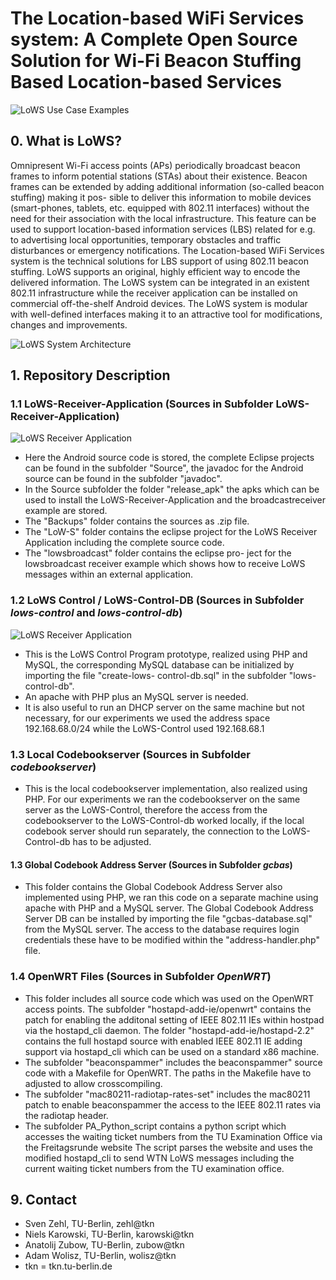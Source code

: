# The Location-based WiFi Services system: A Complete Open Source Solution for Wi-Fi Beacon Stuffing Based Location-based Services
![LoWS Use Case Examples](/web/beps_sprechblasen_cut.jpg)
## 0. What is LoWS?
Omnipresent Wi-Fi access points (APs) periodically
broadcast beacon frames to inform potential stations (STAs)
about their existence. Beacon frames can be extended by adding
additional information (so-called beacon stuffing) making it pos-
sible to deliver this information to mobile devices (smart-phones,
tablets, etc. equipped with 802.11 interfaces) without the need for
their association with the local infrastructure. This feature can be
used to support location-based information services (LBS) related
for e.g. to advertising local opportunities, temporary obstacles
and traffic disturbances or emergency notifications.
The Location-based WiFi Services system is the technical solutions for LBS
support of using 802.11 beacon stuffing. 
LoWS supports an original, highly efficient way to encode the delivered
information. The LoWS system can be integrated in an existent
802.11 infrastructure while the receiver application can be
installed on commercial off-the-shelf Android devices. The LoWS
system is modular with well-defined interfaces making it to an
attractive tool for modifications, changes and improvements.

![LoWS System Architecture](/web/complete_design.jpg)


## 1. Repository Description
### 1.1 LoWS-Receiver-Application (Sources in Subfolder LoWS-Receiver-Application)

![LoWS Receiver Application](/web/lows-listview.png)

* Here the Android source code is stored, the complete
 Eclipse projects can be found in the subfolder
 "Source", the javadoc for the Android source can be 
 found in the subfolder "javadoc".
* In the Source subfolder the folder "release_apk"
 the apks which can be used to install the LoWS-Receiver-Application and the broadcastreceiver example are  stored.
* The "Backups" folder contains the sources as .zip 
 file.
* The "LoW-S" folder contains the eclipse project for
 the LoWS Receiver Application including the complete
 source code.
* The "lowsbroadcast" folder contains the eclipse pro-
 ject for the lowsbroadcast receiver example which 
 shows how to receive LoWS messages within an external application.

### 1.2 LoWS Control / LoWS-Control-DB (Sources in Subfolder *lows-control* and *lows-control-db*)

![LoWS Receiver Application](/web/lows-control-ui.jpg)

* This is the LoWS Control Program prototype, realized
 using PHP and MySQL, the corresponding MySQL database
 can be initialized by importing the file "create-lows-
 control-db.sql" in the subfolder "lows-control-db".
* An apache with PHP plus an MySQL server is needed.
* It is also useful to run an DHCP server on the same 
 machine but not necessary, for our experiments we used
 the address space 192.168.68.0/24 while the LoWS-Control
 used 192.168.68.1
### 1.3 Local Codebookserver (Sources in Subfolder *codebookserver*)
* This is the local codebookserver implementation,
 also realized using PHP. For our experiments we
 ran the codebookserver on the same server as the 
 LoWS-Control, therefore the access from the codebookserver to the LoWS-Control-db worked locally, if the local codebook server should run separately,
 the connection to the LoWS-Control-db has to be
 adjusted.
#### 1.3 Global Codebook Address Server (Sources in Subfolder *gcbas*)
* This folder contains the Global Codebook Address Server
 also implemented using PHP, we ran this code on
 a separate machine using apache with PHP and a MySQL
 server. The Global Codebook Address Server DB can be installed by importing
 the file "gcbas-database.sql" from the MySQL server.
 The access to the database requires login credentials
 these have to be modified within the "address-handler.php" file. 
### 1.4 OpenWRT Files (Sources in Subfolder *OpenWRT*)
* This folder includes all source code which was used
 on the OpenWRT access points. The subfolder "hostapd-add-ie/openwrt" contains the patch for enabling the 
 additonal setting of IEEE 802.11 IEs within hostpad via 
 the hostapd_cli daemon. The folder "hostapd-add-ie/hostapd-2.2" contains the full hostapd source with
 enabled IEEE 802.11 IE adding support via hostapd_cli
 which can be used on a standard x86 machine.
* The subfolder "beaconspammer" includes the beaconspammer" source code with a Makefile for OpenWRT. The paths
 in the Makefile have to adjusted to allow crosscompiling.
* The subfolder "mac80211-radiotap-rates-set" includes the
 mac80211 patch to enable beaconspammer the access to 
 the IEEE 802.11 rates via the radiotap header.
* The subfolder PA_Python_script contains a python script
 which accesses the waiting ticket numbers from the 
 TU Examination Office via the Freitagsrunde website
 The script parses the website and uses the modified 
 hostapd_cli to send WTN LoWS messages including the
 current waiting ticket numbers from the TU examination
 office.

## 9. Contact
* Sven Zehl, TU-Berlin, zehl@tkn
* Niels Karowski, TU-Berlin, karowski@tkn
* Anatolij Zubow, TU-Berlin, zubow@tkn
* Adam Wolisz, TU-Berlin, wolisz@tkn
* tkn = tkn.tu-berlin.de
